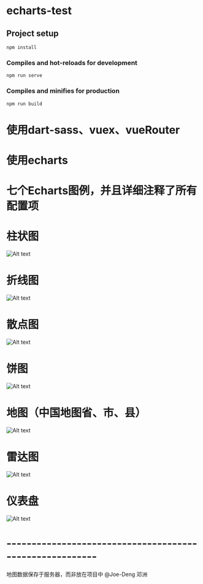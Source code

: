 # echarts-test

## Project setup
```
npm install
```

### Compiles and hot-reloads for development
```
npm run serve
```

### Compiles and minifies for production
```
npm run build
```


# 使用dart-sass、vuex、vueRouter
# 使用echarts


# 七个Echarts图例，并且详细注释了所有配置项
# 柱状图
![Alt text]('static/Bar.png')

# 折线图
![Alt text]('./static/Line.png')

# 散点图
![Alt text]('./static/Scatter.png')

# 饼图
![Alt text]('./static/Pie.png')

# 地图（中国地图省、市、县）
![Alt text]('./static/Map.png')

# 雷达图
![Alt text]('./static/Radar.png')

# 仪表盘
![Alt text]('./static/Gauge.png')

# --------------------------------------------------------
地图数据保存于服务器，而非放在项目中
@Joe-Deng 邓洲
